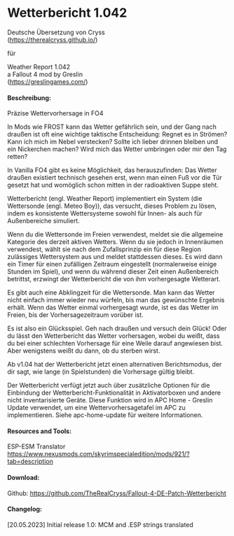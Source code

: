 # Wetterbericht 1.042  
Deutsche Übersetzung von Cryss  
(https://therealcryss.github.io/)  

für  

Weather Report 1.042  
a Fallout 4 mod by Greslin  
(https://greslingames.com/)  


#### Beschreibung:  
Präzise Wettervorhersage in FO4  

In Mods wie FROST kann das Wetter gefährlich sein, und der Gang nach draußen ist oft eine wichtige taktische Entscheidung: Regnet es in Strömen? Kann ich mich im Nebel verstecken? Sollte ich lieber drinnen bleiben und ein Nickerchen machen? Wird mich das Wetter umbringen oder mir den Tag retten?

In Vanilla FO4 gibt es keine Möglichkeit, das herauszufinden: Das Wetter draußen existiert technisch gesehen erst, wenn man einen Fuß vor die Tür gesetzt hat und womöglich schon mitten in der radioaktiven Suppe steht.

Wetterbericht (engl. Weather Report) implementiert ein System (die Wettersonde (engl. Meteo Boy)), das versucht, dieses Problem zu lösen, indem es konsistente Wettersysteme sowohl für Innen- als auch für Außenbereiche simuliert.

Wenn du die Wettersonde im Freien verwendest, meldet sie die allgemeine Kategorie des derzeit aktiven Wetters. Wenn du sie jedoch in Innenräumen verwendest, wählt sie nach dem Zufallsprinzip ein für diese Region zulässiges Wettersystem aus und meldet stattdessen dieses. Es wird dann ein Timer für einen zufälligen Zeitraum eingestellt (normalerweise einige Stunden im Spiel), und wenn du während dieser Zeit einen Außenbereich betrittst, erzwingt der Wetterbericht die von ihm vorhergesagte Wetterart.

Es gibt auch eine Abklingzeit für die Wettersonde. Man kann das Wetter nicht einfach immer wieder neu würfeln, bis man das gewünschte Ergebnis erhält. Wenn das Wetter einmal vorhergesagt wurde, ist es das Wetter im Freien, bis der Vorhersagezeitraum vorüber ist.

Es ist also ein Glücksspiel. Geh nach draußen und versuch dein Glück! Oder du lässt den Wetterbericht das Wetter vorhersagen, wobei du weißt, dass du bei einer schlechten Vorhersage für eine Weile darauf angewiesen bist. Aber wenigstens weißt du dann, ob du sterben wirst.

Ab v1.04 hat der Wetterbericht jetzt einen alternativen Berichtsmodus, der dir sagt, wie lange (in Spielstunden) die Vorhersage gültig bleibt.

Der Wetterbericht verfügt jetzt auch über zusätzliche Optionen für die Einbindung der Wetterbericht-Funktionalität in Aktivatorboxen und andere nicht inventarisierte Geräte. Diese Funktion wird in APC Home - Greslin Update verwendet, um eine Wettervorhersagetafel im APC zu implementieren. Siehe apc-home-update für weitere Informationen.

#### Resources and Tools:  
ESP-ESM Translator  
https://www.nexusmods.com/skyrimspecialedition/mods/921/?tab=description  

#### Download:  
Github: https://github.com/TheRealCryss/Fallout-4-DE-Patch-Wetterbericht  

#### Changelog:  
[20.05.2023]	Initial release 1.0: MCM and .ESP strings translated  

